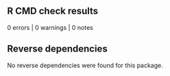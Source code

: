 ## R CMD check results

0 errors | 0 warnings | 0 notes

## Reverse dependencies

No reverse dependencies were found for this package.
